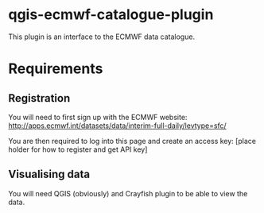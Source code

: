 # qgis-ecmwf-catalogue-plugin
This plugin is an interface to the ECMWF data catalogue.

# Requirements
## Registration

You will need to first sign up with the ECMWF website:
http://apps.ecmwf.int/datasets/data/interim-full-daily/levtype=sfc/

You are then required to log into this page and create an access key:
[place holder for how to register and get API key]

## Visualising data
You will need QGIS (obviously) and Crayfish plugin to be able to view the data.
